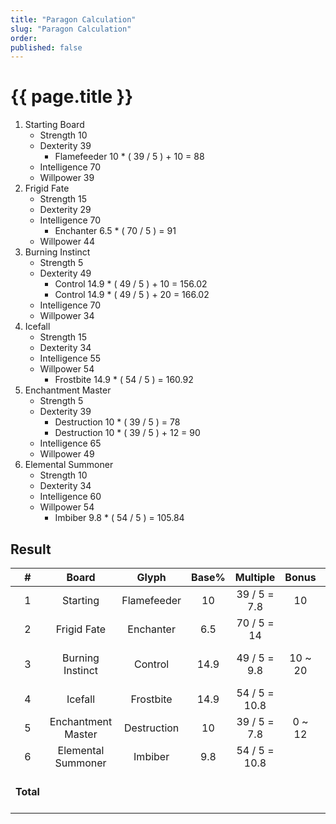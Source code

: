 ```yaml
---
title: "Paragon Calculation"
slug: "Paragon Calculation"
order: 
published: false
---
```


# {{ page.title }}

1. Starting Board
   - Strength 10
   - Dexterity 39
     - Flamefeeder 10 * ( 39 / 5 ) + 10 = 88
   - Intelligence 70
   - Willpower 39
2. Frigid Fate
   - Strength 15
   - Dexterity 29
   - Intelligence 70
     - Enchanter 6.5 * ( 70 / 5 ) = 91
   - Willpower 44
3. Burning Instinct
   - Strength 5
   - Dexterity 49
     - Control 14.9 * ( 49 / 5 ) + 10 = 156.02
     - Control 14.9 * ( 49 / 5 ) + 20 = 166.02
   - Intelligence 70
   - Willpower 34
4. Icefall
   - Strength 15
   - Dexterity 34
   - Intelligence 55
   - Willpower 54
     - Frostbite 14.9 * ( 54 / 5 ) = 160.92
5. Enchantment Master
   - Strength 5
   - Dexterity 39
     - Destruction 10 * ( 39 / 5 ) = 78
     - Destruction 10 * ( 39 / 5 ) + 12 = 90
   - Intelligence 65
   - Willpower 49
6. Elemental Summoner
   - Strength 10
   - Dexterity 34
   - Intelligence 60
   - Willpower 54
     - Imbiber 9.8 * ( 54 / 5 ) = 105.84

## Result

|     #     |       Board        |    Glyph    | Base% |   Multiple    |  Bonus  |       Result%       |
| :-------: | :----------------: | :---------: | :---: | :-----------: | :-----: | :-----------------: |
|     1     |      Starting      | Flamefeeder |  10   | 39 / 5 = 7.8  |   10    |         88          |
|     2     |    Frigid Fate     |  Enchanter  |  6.5  |  70 / 5 = 14  |         |         91          |
|     3     |  Burning Instinct  |   Control   | 14.9  | 49 / 5 = 9.8  | 10 ~ 20 |   156.02 ~ 166.02   |
|     4     |      Icefall       |  Frostbite  | 14.9  | 54 / 5 = 10.8 |         |       160.92        |
|     5     | Enchantment Master | Destruction |  10   | 39 / 5 = 7.8  | 0 ~ 12  |       78 ~ 90       |
|     6     | Elemental Summoner |   Imbiber   |  9.8  | 54 / 5 = 10.8 |         |       105.84        |
| **Total** |                    |             |       |               |         | **679.78 ~ 701.78** |
